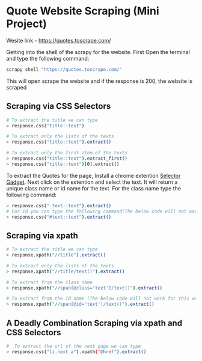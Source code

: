 # Quote Website Scraping (Mini Project)

Wesite link - https://quotes.toscrape.com/

 Getting into the shell of the scrapy for the website. First Open the terminal and type the following command:
```bash
scrapy shell "https://quotes.toscrape.com/"

```
 This will open scrape the website and if the response is 200, the website is scraped


## Scraping via CSS Selectors


```bash 
# To extract the title we can type 
> response.css("title::text")

# To extract only the lists of the texts
> response.css("title::text").extract()

# To extract only the first item of the texts
> response.css("title::text").extract_first()
> response.css("title::text")[0].extract()
```
 To extract the Quotes for the page, Install a chrome extention <a href="https://chrome.google.com/webstore/detail/selectorgadget/mhjhnkcfbdhnjickkkdbjoemdmbfginb/related?hl=en">Selector Gadget</a>. Next click on the extention and select the text. It will return a unique class name or id name for the text. For the class name type the following command:
```bash
> response.css(".text::text").extract()
# For id you can type the following command(The below code will not work for this website):
> response.css("#text::text").extract()
```

## Scraping via xpath 

```bash
# To extract the title we can type 
> response.xpath("//title").extract()

# To extract only the lists of the texts
> response.xpath("//title/text()").extract()

# To extract from the class name
> response.xpath("//span[@class='text']/text()").extract()

# To extract from the id name (The below code will not work for this website):
> response.xpath("//span[@id='text']/text()").extract()
```


## A Deadly Combination Scraping via xpath and CSS Selectors


```bash 
#  To extract the url of the next page we can type
> response.css("li.next a").xpath("@href").extract()
```